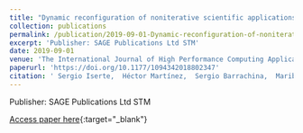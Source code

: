 ```yaml
---
title: "Dynamic reconfiguration of noniterative scientific applications: A case study with HPG aligner"
collection: publications
permalink: /publication/2019-09-01-Dynamic-reconfiguration-of-noniterative-scientific-applications-A-case-study-with-HPG-aligner
excerpt: 'Publisher: SAGE Publications Ltd STM'
date: 2019-09-01
venue: 'The International Journal of High Performance Computing Applications'
paperurl: 'https://doi.org/10.1177/1094342018802347'
citation: ' Sergio Iserte,  Héctor Martínez,  Sergio Barrachina,  Maribel Castillo,  Rafael Mayo,  Antonio Peña, &quot;Dynamic reconfiguration of noniterative scientific applications: A case study with HPG aligner.&quot; The International Journal of High Performance Computing Applications, 2019.'
---
```

Publisher: SAGE Publications Ltd STM

[Access paper here](https://doi.org/10.1177/1094342018802347){:target="_blank"}
